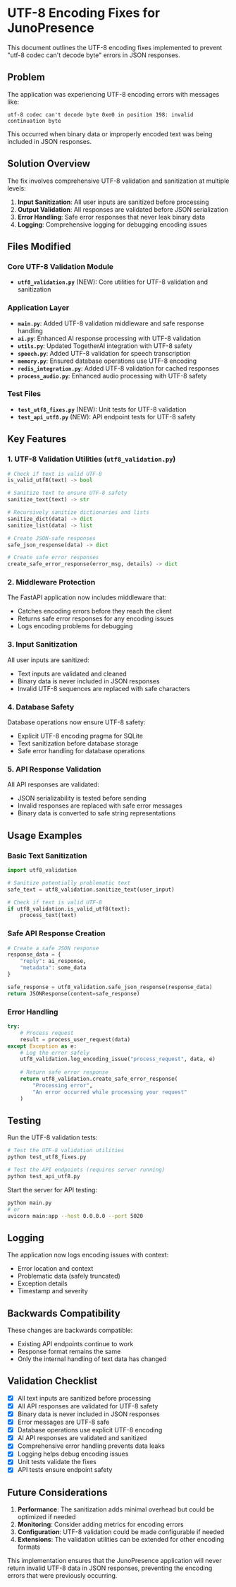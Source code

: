 # UTF-8 Encoding Fixes for JunoPresence

This document outlines the UTF-8 encoding fixes implemented to prevent "utf-8 codec can't decode byte" errors in JSON responses.

## Problem

The application was experiencing UTF-8 encoding errors with messages like:
```
utf-8 codec can't decode byte 0xe0 in position 198: invalid continuation byte
```

This occurred when binary data or improperly encoded text was being included in JSON responses.

## Solution Overview

The fix involves comprehensive UTF-8 validation and sanitization at multiple levels:

1. **Input Sanitization**: All user inputs are sanitized before processing
2. **Output Validation**: All responses are validated before JSON serialization
3. **Error Handling**: Safe error responses that never leak binary data
4. **Logging**: Comprehensive logging for debugging encoding issues

## Files Modified

### Core UTF-8 Validation Module
- **`utf8_validation.py`** (NEW): Core utilities for UTF-8 validation and sanitization

### Application Layer
- **`main.py`**: Added UTF-8 validation middleware and safe response handling
- **`ai.py`**: Enhanced AI response processing with UTF-8 validation
- **`utils.py`**: Updated TogetherAI integration with UTF-8 safety
- **`speech.py`**: Added UTF-8 validation for speech transcription
- **`memory.py`**: Ensured database operations use UTF-8 encoding
- **`redis_integration.py`**: Added UTF-8 validation for cached responses
- **`process_audio.py`**: Enhanced audio processing with UTF-8 safety

### Test Files
- **`test_utf8_fixes.py`** (NEW): Unit tests for UTF-8 validation
- **`test_api_utf8.py`** (NEW): API endpoint tests for UTF-8 safety

## Key Features

### 1. UTF-8 Validation Utilities (`utf8_validation.py`)

```python
# Check if text is valid UTF-8
is_valid_utf8(text) -> bool

# Sanitize text to ensure UTF-8 safety
sanitize_text(text) -> str

# Recursively sanitize dictionaries and lists
sanitize_dict(data) -> dict
sanitize_list(data) -> list

# Create JSON-safe responses
safe_json_response(data) -> dict

# Create safe error responses
create_safe_error_response(error_msg, details) -> dict
```

### 2. Middleware Protection

The FastAPI application now includes middleware that:
- Catches encoding errors before they reach the client
- Returns safe error responses for any encoding issues
- Logs encoding problems for debugging

### 3. Input Sanitization

All user inputs are sanitized:
- Text inputs are validated and cleaned
- Binary data is never included in JSON responses
- Invalid UTF-8 sequences are replaced with safe characters

### 4. Database Safety

Database operations now ensure UTF-8 safety:
- Explicit UTF-8 encoding pragma for SQLite
- Text sanitization before database storage
- Safe error handling for database operations

### 5. API Response Validation

All API responses are validated:
- JSON serializability is tested before sending
- Invalid responses are replaced with safe error messages
- Binary data is converted to safe string representations

## Usage Examples

### Basic Text Sanitization
```python
import utf8_validation

# Sanitize potentially problematic text
safe_text = utf8_validation.sanitize_text(user_input)

# Check if text is valid UTF-8
if utf8_validation.is_valid_utf8(text):
    process_text(text)
```

### Safe API Response Creation
```python
# Create a safe JSON response
response_data = {
    "reply": ai_response,
    "metadata": some_data
}

safe_response = utf8_validation.safe_json_response(response_data)
return JSONResponse(content=safe_response)
```

### Error Handling
```python
try:
    # Process request
    result = process_user_request(data)
except Exception as e:
    # Log the error safely
    utf8_validation.log_encoding_issue("process_request", data, e)
    
    # Return safe error response
    return utf8_validation.create_safe_error_response(
        "Processing error", 
        "An error occurred while processing your request"
    )
```

## Testing

Run the UTF-8 validation tests:

```bash
# Test the UTF-8 validation utilities
python test_utf8_fixes.py

# Test the API endpoints (requires server running)
python test_api_utf8.py
```

Start the server for API testing:
```bash
python main.py
# or
uvicorn main:app --host 0.0.0.0 --port 5020
```

## Logging

The application now logs encoding issues with context:
- Error location and context
- Problematic data (safely truncated)
- Exception details
- Timestamp and severity

## Backwards Compatibility

These changes are backwards compatible:
- Existing API endpoints continue to work
- Response format remains the same
- Only the internal handling of text data has changed

## Validation Checklist

- [x] All text inputs are sanitized before processing
- [x] All API responses are validated for UTF-8 safety
- [x] Binary data is never included in JSON responses
- [x] Error messages are UTF-8 safe
- [x] Database operations use explicit UTF-8 encoding
- [x] AI API responses are validated and sanitized
- [x] Comprehensive error handling prevents data leaks
- [x] Logging helps debug encoding issues
- [x] Unit tests validate the fixes
- [x] API tests ensure endpoint safety

## Future Considerations

1. **Performance**: The sanitization adds minimal overhead but could be optimized if needed
2. **Monitoring**: Consider adding metrics for encoding errors
3. **Configuration**: UTF-8 validation could be made configurable if needed
4. **Extensions**: The validation utilities can be extended for other encoding formats

This implementation ensures that the JunoPresence application will never return invalid UTF-8 data in JSON responses, preventing the encoding errors that were previously occurring.